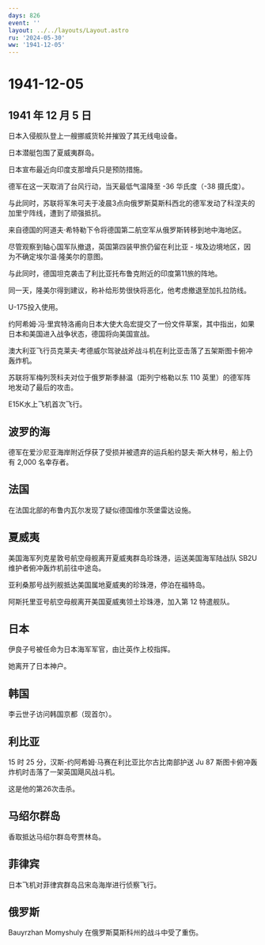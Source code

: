 ```yaml
---
days: 826
event: ''
layout: ../../layouts/Layout.astro
ru: '2024-05-30'
ww: '1941-12-05'
---
```


# 1941-12-05

## 1941 年 12 月 5 日

日本入侵舰队登上一艘挪威货轮并摧毁了其无线电设备。

日本潜艇包围了夏威夷群岛。

日本宣布最近向印度支那增兵只是预防措施。

德军在这一天取消了台风行动，当天最低气温降至 -36 华氏度（-38 摄氏度）。

与此同时，苏联将军朱可夫于凌晨3点向俄罗斯莫斯科西北的德军发动了科涅夫的加里宁阵线，遭到了顽强抵抗。

来自德国的阿道夫·希特勒下令将德国第二航空军从俄罗斯转移到地中海地区。

尽管观察到轴心国军队撤退，英国第四装甲旅仍留在利比亚 -
埃及边境地区，因为不确定埃尔温·隆美尔的意图。

与此同时，德国坦克袭击了利比亚托布鲁克附近的印度第11旅的阵地。

同一天，隆美尔得到建议，称补给形势很快将恶化，他考虑撤退至加扎拉防线。

U-175投入使用。

约阿希姆·冯·里宾特洛甫向日本大使大岛宏提交了一份文件草案，其中指出，如果日本和美国进入战争状态，德国将向美国宣战。

澳大利亚飞行员克莱夫·考德威尔驾驶战斧战斗机在利比亚击落了五架斯图卡俯冲轰炸机。

苏联将军梅列茨科夫对位于俄罗斯季赫温（距列宁格勒以东 110
英里）的德军阵地发动了最后的攻击。

E15K水上飞机首次飞行。

## 波罗的海

德军在爱沙尼亚海岸附近俘获了受损并被遗弃的运兵船约瑟夫·斯大林号，船上仍有
2,000 名幸存者。

## 法国

在法国北部的布鲁内瓦尔发现了疑似德国维尔茨堡雷达设施。

## 夏威夷

美国海军列克星敦号航空母舰离开夏威夷群岛珍珠港，运送美国海军陆战队 SB2U
维护者俯冲轰炸机前往中途岛。

亚利桑那号战列舰抵达美国属地夏威夷的珍珠港，停泊在福特岛。

阿斯托里亚号航空母舰离开美国夏威夷领土珍珠港，加入第 12 特遣舰队。

## 日本

伊良子号被任命为日本海军军官，由辻英作上校指挥。

她离开了日本神户。

## 韩国

李云世子访问韩国京都（现首尔）。

## 利比亚

15 时 25 分，汉斯-约阿希姆·马赛在利比亚比尔古比南部护送 Ju 87
斯图卡俯冲轰炸机时击落了一架英国飓风战斗机。

这是他的第26次击杀。

## 马绍尔群岛

香取抵达马绍尔群岛夸贾林岛。

## 菲律宾

日本飞机对菲律宾群岛吕宋岛海岸进行侦察飞行。

## 俄罗斯

Bauyrzhan Momyshuly 在俄罗斯莫斯科州的战斗中受了重伤。